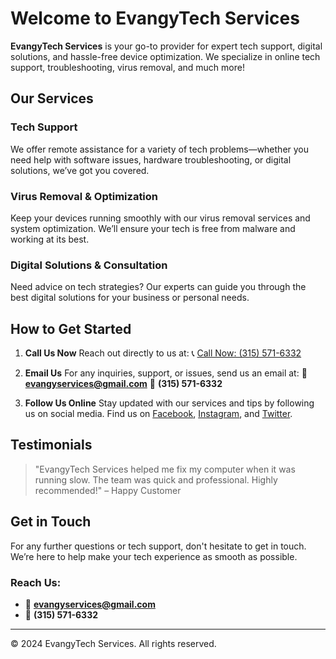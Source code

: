 

# Welcome to EvangyTech Services

**EvangyTech Services** is your go-to provider for expert tech support, digital solutions, and hassle-free device optimization. We specialize in online tech support, troubleshooting, virus removal, and much more!

## Our Services

### Tech Support
We offer remote assistance for a variety of tech problems—whether you need help with software issues, hardware troubleshooting, or digital solutions, we’ve got you covered.

### Virus Removal & Optimization
Keep your devices running smoothly with our virus removal services and system optimization. We’ll ensure your tech is free from malware and working at its best.

### Digital Solutions & Consultation
Need advice on tech strategies? Our experts can guide you through the best digital solutions for your business or personal needs.

## How to Get Started

1. **Call Us Now** 
   Reach out directly to us at: 
   📞 [Call Now: (315) 571-6332](tel:+13155716332)

2. **Email Us** 
   For any inquiries, support, or issues, send us an email at: 
   📧 **evangyservices@gmail.com** 
   📱 **(315) 571-6332**

3. **Follow Us Online** 
   Stay updated with our services and tips by following us on social media. Find us on [Facebook](#), [Instagram](#), and [Twitter](#).

## Testimonials

> "EvangyTech Services helped me fix my computer when it was running slow. The team was quick and professional. Highly recommended!" 
> – Happy Customer

## Get in Touch

For any further questions or tech support, don't hesitate to get in touch. We’re here to help make your tech experience as smooth as possible.

### Reach Us:
- 📧 **evangyservices@gmail.com**
- 📱 **(315) 571-6332**

---

© 2024 EvangyTech Services. All rights reserved.
